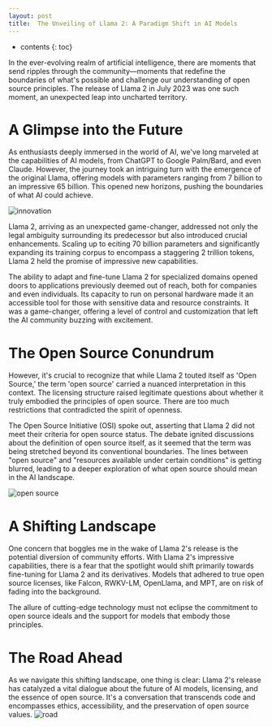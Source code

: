 ```yaml
---
layout: post
title:  The Unveiling of Llama 2: A Paradigm Shift in AI Models
---
```


* contents
{: toc}

In the ever-evolving realm of artificial intelligence, there are moments that send ripples through the community—moments that redefine the boundaries of what's possible and challenge our understanding of open source principles. The release of Llama 2 in July 2023 was one such moment, an unexpected leap into uncharted territory.

# A Glimpse into the Future

As enthusiasts deeply immersed in the world of AI, we've long marveled at the capabilities of AI models, from ChatGPT to Google Palm/Bard, and even Claude. However, the journey took an intriguing turn with the emergence of the original Llama, offering models with parameters ranging from 7 billion to an impressive 65 billion. This opened new horizons, pushing the boundaries of what AI could achieve.

![innovation](https://source.unsplash.com/800x110/?innovation)

Llama 2, arriving as an unexpected game-changer, addressed not only the legal ambiguity surrounding its predecessor but also introduced crucial enhancements. Scaling up to eciting 70 billion parameters and significantly expanding its training corpus to encompass a staggering 2 trillion tokens, Llama 2 held the promise of impressive new capabilities.

The ability to adapt and fine-tune Llama 2 for specialized domains opened doors to applications previously deemed out of reach, both for companies and even individuals. Its capacity to run on personal hardware made it an accessible tool for those with sensitive data and resource constraints. It was a game-changer, offering a level of control and customization that left the AI community buzzing with excitement.

# The Open Source Conundrum

However, it's crucial to recognize that while Llama 2 touted itself as 'Open Source,' the term 'open source' carried a nuanced interpretation in this context. The licensing structure raised legitimate questions about whether it truly embodied the principles of open source. There are too much restrictions that contradicted the spirit of openness.

The Open Source Initiative (OSI) spoke out, asserting that Llama 2 did not meet their criteria for open source status. The debate ignited discussions about the definition of open source itself, as it seemed that the term was being stretched beyond its conventional boundaries. The lines between "open source" and "resources available under certain conditions" is getting blurred, leading to a deeper exploration of what open source should mean in the AI landscape.

![open source](https://source.unsplash.com/800x110/?opensource)

# A Shifting Landscape

One concern that boggles me in the wake of Llama 2's release is the potential diversion of community efforts. With Llama 2's impressive capabilities, there is a fear that the spotlight would shift primarily towards fine-tuning for Llama 2 and its derivatives. Models that adhered to true open source licenses, like Falcon, RWKV-LM, OpenLlama, and MPT, are on risk of fading into the background.

The allure of cutting-edge technology must not eclipse the commitment to open source ideals and the support for models that embody those principles.

# The Road Ahead

As we navigate this shifting landscape, one thing is clear: Llama 2's release has catalyzed a vital dialogue about the future of AI models, licensing, and the essence of open source. It's a conversation that transcends code and encompasses ethics, accessibility, and the preservation of open source values.
![road](https://source.unsplash.com/800x110/?road)